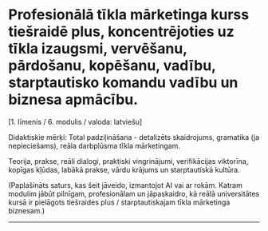# Profesionālā tīkla mārketinga kurss tiešraidē plus, koncentrējoties uz tīkla izaugsmi, vervēšanu, pārdošanu, kopēšanu, vadību, starptautisko komandu vadību un biznesa apmācību.


[1. līmenis / 6. modulis / valoda: latviešu]

Didaktiskie mērķi: Total padziļināšana - detalizēts skaidrojums, gramatika (ja nepieciešams), reāla darbplūsma tīkla mārketingam.

Teorija, prakse, reāli dialogi, praktiski vingrinājumi, verifikācijas viktorīna, kopīgas kļūdas, labākā prakse, vārdu krājums un starptautiskā kultūra.


(Paplašināts saturs, kas šeit jāveido, izmantojot AI vai ar rokām. Katram modulim jābūt pilnīgam, profesionālam un jāpaskaidro, kā reālā universitātes kursā ir pielāgots tiešraides plus / starptautiskajam tīkla mārketinga biznesam.)

---